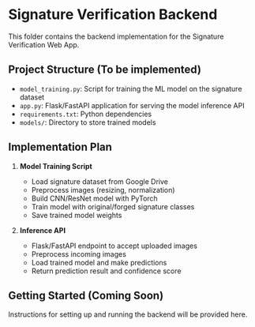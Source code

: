 
# Signature Verification Backend

This folder contains the backend implementation for the Signature Verification Web App.

## Project Structure (To be implemented)

- `model_training.py`: Script for training the ML model on the signature dataset
- `app.py`: Flask/FastAPI application for serving the model inference API
- `requirements.txt`: Python dependencies
- `models/`: Directory to store trained models

## Implementation Plan

1. **Model Training Script**
   - Load signature dataset from Google Drive
   - Preprocess images (resizing, normalization)
   - Build CNN/ResNet model with PyTorch
   - Train model with original/forged signature classes
   - Save trained model weights

2. **Inference API**
   - Flask/FastAPI endpoint to accept uploaded images
   - Preprocess incoming images
   - Load trained model and make predictions
   - Return prediction result and confidence score

## Getting Started (Coming Soon)

Instructions for setting up and running the backend will be provided here.
